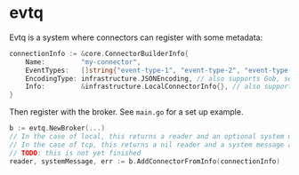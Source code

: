 # evtq

Evtq is a system where connectors can register with some metadata:

```go
connectionInfo := &core.ConnectorBuilderInfo{
    Name:         "my-connector",
    EventTypes:   []string{"event-type-1", "event-type-2", "event-type-3"},
    EncodingType: infrastructure.JSONEncoding, // also supports Gob, see infrastructure/encdec.go
    Info:         &infrastructure.LocalConnectorInfo{}, // also supports TCP, see infrastructure/connector_builders.go
}
```

Then register with the broker. See `main.go` for a set up example.

```go
b := evtq.NewBroker(...)
// In the case of local, this returns a reader and an optional system message
// In the case of tcp, this returns a nil reader and a system message alerting the receiver to listen on a port for events.
// TODO: this is not yet finished
reader, systemMessage, err := b.AddConnectorFromInfo(connectionInfo)

```
